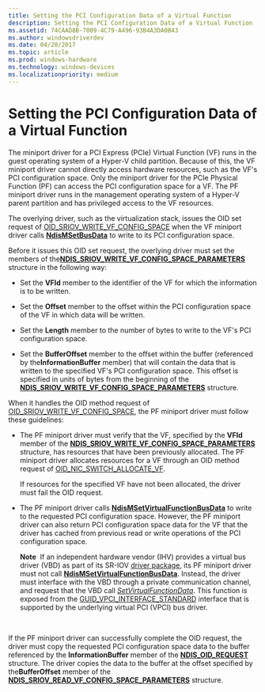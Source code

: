 ```yaml
---
title: Setting the PCI Configuration Data of a Virtual Function
description: Setting the PCI Configuration Data of a Virtual Function
ms.assetid: 74CAAD8B-7009-4C79-A496-93B4A3DA0B43
ms.author: windowsdriverdev
ms.date: 04/20/2017
ms.topic: article
ms.prod: windows-hardware
ms.technology: windows-devices
ms.localizationpriority: medium
---
```


# Setting the PCI Configuration Data of a Virtual Function


The miniport driver for a PCI Express (PCIe) Virtual Function (VF) runs in the guest operating system of a Hyper-V child partition. Because of this, the VF miniport driver cannot directly access hardware resources, such as the VF's PCI configuration space. Only the miniport driver for the PCIe Physical Function (PF) can access the PCI configuration space for a VF. The PF miniport driver runs in the management operating system of a Hyper-V parent partition and has privileged access to the VF resources.

The overlying driver, such as the virtualization stack, issues the OID set request of [OID\_SRIOV\_WRITE\_VF\_CONFIG\_SPACE](https://msdn.microsoft.com/library/windows/hardware/hh451925) when the VF miniport driver calls [**NdisMSetBusData**](https://msdn.microsoft.com/library/windows/hardware/ff563670) to write to its PCI configuration space.

Before it issues this OID set request, the overlying driver must set the members of the[**NDIS\_SRIOV\_WRITE\_VF\_CONFIG\_SPACE\_PARAMETERS**](https://msdn.microsoft.com/library/windows/hardware/hh451688) structure in the following way:

-   Set the **VFId** member to the identifier of the VF for which the information is to be written.

-   Set the **Offset** member to the offset within the PCI configuration space of the VF in which data will be written.

-   Set the **Length** member to the number of bytes to write to the VF's PCI configuration space.

-   Set the **BufferOffset** member to the offset within the buffer (referenced by the**InformationBuffer** member) that will contain the data that is written to the specified VF's PCI configuration space. This offset is specified in units of bytes from the beginning of the [**NDIS\_SRIOV\_WRITE\_VF\_CONFIG\_SPACE\_PARAMETERS**](https://msdn.microsoft.com/library/windows/hardware/hh451688) structure.

When it handles the OID method request of [OID\_SRIOV\_WRITE\_VF\_CONFIG\_SPACE](https://msdn.microsoft.com/library/windows/hardware/hh451925), the PF miniport driver must follow these guidelines:

-   The PF miniport driver must verify that the VF, specified by the **VFId** member of the [**NDIS\_SRIOV\_WRITE\_VF\_CONFIG\_SPACE\_PARAMETERS**](https://msdn.microsoft.com/library/windows/hardware/hh451688) structure, has resources that have been previously allocated. The PF miniport driver allocates resources for a VF through an OID method request of [OID\_NIC\_SWITCH\_ALLOCATE\_VF](https://msdn.microsoft.com/library/windows/hardware/hh451814).

    If resources for the specified VF have not been allocated, the driver must fail the OID request.

-   The PF miniport driver calls [**NdisMSetVirtualFunctionBusData**](https://msdn.microsoft.com/library/windows/hardware/hh451526) to write to the requested PCI configuration space. However, the PF miniport driver can also return PCI configuration space data for the VF that the driver has cached from previous read or write operations of the PCI configuration space.

    **Note**  If an independent hardware vendor (IHV) provides a virtual bus driver (VBD) as part of its SR-IOV [driver package](https://msdn.microsoft.com/library/windows/hardware/ff544840), its PF miniport driver must not call [**NdisMSetVirtualFunctionBusData**](https://msdn.microsoft.com/library/windows/hardware/hh451526). Instead, the driver must interface with the VBD through a private communication channel, and request that the VBD call [*SetVirtualFunctionData*](https://msdn.microsoft.com/library/windows/hardware/hh451552). This function is exposed from the [GUID\_VPCI\_INTERFACE\_STANDARD](https://msdn.microsoft.com/library/windows/hardware/hh451146) interface that is supported by the underlying virtual PCI (VPCI) bus driver.

     

If the PF miniport driver can successfully complete the OID request, the driver must copy the requested PCI configuration space data to the buffer referenced by the **InformationBuffer** member of the [**NDIS\_OID\_REQUEST**](https://msdn.microsoft.com/library/windows/hardware/ff566710) structure. The driver copies the data to the buffer at the offset specified by the**BufferOffset** member of the [**NDIS\_SRIOV\_READ\_VF\_CONFIG\_SPACE\_PARAMETERS**](https://msdn.microsoft.com/library/windows/hardware/hh451681) structure.

 

 





